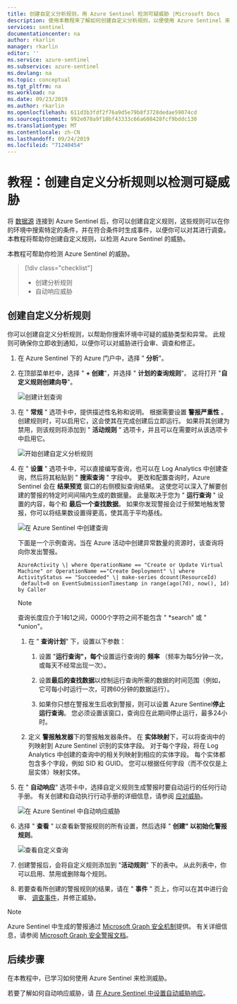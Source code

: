 ```yaml
---
title: 创建自定义分析规则，用 Azure Sentinel 检测可疑威胁 |Microsoft Docs
description: 使用本教程来了解如何创建自定义分析规则，以便使用 Azure Sentinel 来检测可疑的威胁。
services: sentinel
documentationcenter: na
author: rkarlin
manager: rkarlin
editor: ''
ms.service: azure-sentinel
ms.subservice: azure-sentinel
ms.devlang: na
ms.topic: conceptual
ms.tgt_pltfrm: na
ms.workload: na
ms.date: 09/23/2019
ms.author: rkarlin
ms.openlocfilehash: 611d3b3fdf2f76a9d5e79b8f3728dedae59074cd
ms.sourcegitcommit: 992e070a9f10bf43333c66a608428fcf9bddc130
ms.translationtype: MT
ms.contentlocale: zh-CN
ms.lasthandoff: 09/24/2019
ms.locfileid: "71240454"
---
```

# <a name="tutorial-create-custom-analytic-rules-to-detect-suspicious-threats"></a>教程：创建自定义分析规则以检测可疑威胁

将 [数据源](quickstart-onboard.md) 连接到 Azure Sentinel 后，你可以创建自定义规则，这些规则可以在你的环境中搜索特定的条件，并在符合条件时生成事件，以便你可以对其进行调查。 本教程将帮助你创建自定义规则，以检测 Azure Sentinel 的威胁。

本教程可帮助你检测 Azure Sentinel 的威胁。
> [!div class="checklist"]
> * 创建分析规则
> * 自动响应威胁

## <a name="create-custom-analytic-rules"></a>创建自定义分析规则

你可以创建自定义分析规则，以帮助你搜索环境中可疑的威胁类型和异常。 此规则可确保你立即收到通知，以便你可以对威胁进行会审、调查和修正。

1. 在 Azure Sentinel 下的 Azure 门户中，选择 " **分析**"。

1. 在顶部菜单栏中，选择 " **+ 创建**"，并选择 " **计划的查询规则**"。 这将打开 "**自定义规则创建向导**"。

    ![创建计划查询](media/tutorial-detect-threats-custom/create-scheduled-query.png)

1. 在 " **常规** " 选项卡中，提供描述性名称和说明。 根据需要设置 **警报严重性** 。 创建规则时，可以启用它，这会使其在完成创建后立即运行。 如果将其创建为禁用，则该规则将添加到 " **活动规则** " 选项卡，并且可以在需要时从该选项卡中启用它。

    ![开始创建自定义分析规则](media/tutorial-detect-threats-custom/general-tab.png)

1. 在 " **设置** " 选项卡中，可以直接编写查询，也可以在 Log Analytics 中创建查询，然后将其粘贴到 " **搜索查询** " 字段中。 更改和配置查询时，Azure Sentinel 会在 **结果预览** 窗口的右侧模拟查询结果。 这使您可以深入了解要创建的警报的特定时间间隔内生成的数据量。 此量取决于您为 " **运行查询** " 设置的内容，每个和 **最后一个查找数据**。 如果你发现警报会过于频繁地触发警报，你可以将结果数设置得更高，使其高于平均基线。

   ![在 Azure Sentinel 中创建查询](media/tutorial-detect-threats-custom/settings-tab.png)

   下面是一个示例查询，当在 Azure 活动中创建异常数量的资源时，该查询将向你发出警报。

    `AzureActivity
    \| where OperationName == "Create or Update Virtual Machine" or OperationName =="Create Deployment"
    \| where ActivityStatus == "Succeeded"
    \| make-series dcount(ResourceId)  default=0 on EventSubmissionTimestamp in range(ago(7d), now(), 1d) by Caller`

   > [!NOTE]
   > 查询长度应介于1和1之间，0000个字符之间不能包含 " \*search" 或 " \*union"。

    1. 在 " **查询计划**" 下，设置以下参数：

        1.  设置 "**运行查询"，每个**设置运行查询的 **频率** （频率为每5分钟一次，或每天不经常出现一次）。

        1.  设置**最后的查找数据**以控制运行查询所需的数据的时间范围（例如，它可每小时运行一次，可跨60分钟的数据运行）。

        1. 如果你只想在警报发生后收到警报，则可以设置 Azure Sentinel**停止运行查询**。 您必须设置该窗口，查询应在此期间停止运行，最多24小时。

    1. 定义 **警报触发器**下的警报触发器条件。 在 **实体映射**下，可以将查询中的列映射到 Azure Sentinel 识别的实体字段。 对于每个字段，将在 Log Analytics 中创建的查询中的相关列映射到相应的实体字段。 每个实体都包含多个字段，例如 SID 和 GUID。 您可以根据任何字段（而不仅仅是上层实体）映射实体。

1.  在 " **自动响应**" 选项卡中，选择自定义规则生成警报时要自动运行的任何行动手册。 有关创建和自动执行行动手册的详细信息，请参阅 [应对威胁](tutorial-respond-threats-playbook.md)。

    ![在 Azure Sentinel 中自动响应威胁](media/tutorial-detect-threats-custom/response-automation-custom.png)

1. 选择 " **查看** " 以查看新警报规则的所有设置，然后选择 " **创建" 以初始化警报规则**。

   ![查看自定义查询](media/tutorial-detect-threats-custom/review-tab.png)

1.  创建警报后，会将自定义规则添加到 "**活动规则**" 下的表中。 从此列表中，你可以启用、禁用或删除每个规则。

1.  若要查看所创建的警报规则的结果，请在 " **事件** " 页上，你可以在其中进行会审、 [调查事件](tutorial-investigate-cases.md)，并修正威胁。


> [!NOTE]
> Azure Sentinel 中生成的警报通过 [Microsoft Graph 安全机制](https://aka.ms/securitygraphdocs)提供。 有关详细信息，请参阅 [Microsoft Graph 安全警报文档](https://aka.ms/graphsecurityreferencebetadocs)。

## <a name="next-steps"></a>后续步骤

在本教程中，已学习如何使用 Azure Sentinel 来检测威胁。

若要了解如何自动响应威胁，请 [在 Azure Sentinel 中设置自动威胁响应](tutorial-respond-threats-playbook.md)。

